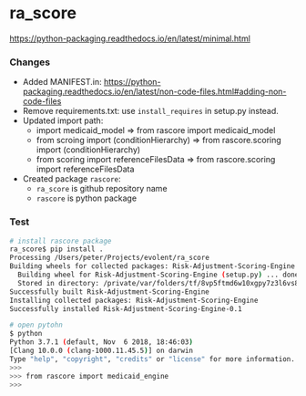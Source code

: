 # ra_score


https://python-packaging.readthedocs.io/en/latest/minimal.html


### Changes

- Added MANIFEST.in: https://python-packaging.readthedocs.io/en/latest/non-code-files.html#adding-non-code-files
- Remove requirements.txt: use `install_requires` in setup.py instead. 
- Updated import path: 
	- import medicaid_model => from rascore import medicaid_model
	- from scroing import (conditionHierarchy) => from rascore.scoring import (conditionHierarchy)
	- from scoring import referenceFilesData => from rascore.scoring import referenceFilesData
- Created package `rascore`:
	- `ra_score` is github repository name
	- `rascore` is python package


### Test


```sh
# install rascore package
ra_score$ pip install .
Processing /Users/peter/Projects/evolent/ra_score
Building wheels for collected packages: Risk-Adjustment-Scoring-Engine
  Building wheel for Risk-Adjustment-Scoring-Engine (setup.py) ... done
  Stored in directory: /private/var/folders/tf/8vp5ftmd6w10xgpy7z3l6vs80000gn/T/pip-ephem-wheel-cache-jaqv6ksg/wheels/8f/60/29/572789d1a5f7a18a60d45bca0aa05ccffee357e32718fdc52e
Successfully built Risk-Adjustment-Scoring-Engine
Installing collected packages: Risk-Adjustment-Scoring-Engine
Successfully installed Risk-Adjustment-Scoring-Engine-0.1 

# open pytohn
$ python
Python 3.7.1 (default, Nov  6 2018, 18:46:03)
[Clang 10.0.0 (clang-1000.11.45.5)] on darwin
Type "help", "copyright", "credits" or "license" for more information.
>>>
>>> from rascore import medicaid_engine
>>>
```